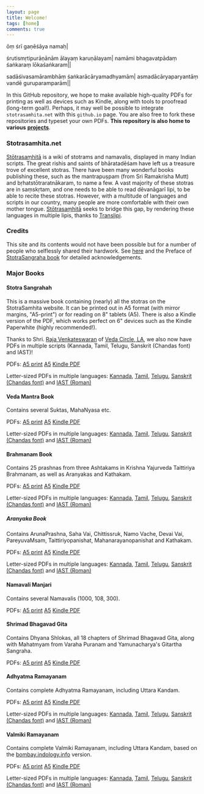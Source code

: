 ```yaml
---
layout: page
title: Welcome!
tags: [home]
comments: true
---
```


ōṃ śrī gaṇēśāya namaḥ|

śrutismṛtipurāṇānām ālayaṃ karuṇālayam|
namāmi bhagavatpādaṃ śaṅkaraṃ lōkaśaṅkaram||

sadāśivasamārambhāṃ śaṅkarācāryamadhyamām|
asmadācāryaparyantāṃ vandē guruparamparām||

In this GitHub repository, we hope to make available high-quality PDFs for printing as well as devices such as Kindle, along with tools to proofread (long-term goal!). Perhaps, it may well be possible to integrate `stotrasamhita.net` with this `github.io` page. You are also free to fork these repositories and typeset your own PDFs. **This repository is also home to various** [**projects**](/projects/).

### Stotrasamhita.net

[Stōtrasaṃhitā](http://stotrasamhita.net/) is a wiki of stotrams and namavalis, displayed in many Indian scripts. The great rishis and saints of bhāratadēśam have left us a treasure trove of excellent stotras. There have been many wonderful books publishing these, such as the mantrapuṣpam (from Sri Ramakrisha Mutt) and bṛhatstōtraratnākaram, to name a few.  A vast majority of these stotras are in saṃskṛtam, and one needs to be able to read dēvanāgarī lipi, to be able to recite these stotras. However, with a multitude of languages and scripts in our country, many people are more comfortable with their own mother tongue. [Stōtrasaṃhitā](http://stotrasamhita.net/) seeks to bridge this gap, by rendering these languages in multiple lipis, 
thanks to [Translipi](http://srican.blogspot.in/2007/02/introducing-trans-lipi.html).

### Credits

This site and its contents would not have been possible but for a number of people who selflessly shared their hardwork. See [here](/about/) and the Preface of [StotraSangraha book](https://github.com/stotrasamhita/stotra-sangrahah/raw/master/shloka-print.pdf) for detailed acknowledgements.

### Major Books

#### Stotra Sangrahah

This is a massive book containing (nearly) all the stotras on the StotraSamhita website. It can be printed out in A5 format (with mirror margins, "A5-print") or for reading on 8" tablets (A5). There is also a Kindle version of the PDF, which works perfect on 6" devices such as the Kindle Paperwhite (highly recommended!).

Thanks to Shri. [Raja Venkateswaran](https://github.com/subburaja7) of [Veda Circle, LA](http://veda-circle.org/), we also now have PDFs in multiple scripts (Kannada, Tamil, Telugu, Sanskrit (Chandas font) and IAST)!

PDFs: [A5 print](https://github.com/stotrasamhita/stotra-sangrahah/raw/master/shloka-print.pdf) [A5](https://github.com/stotrasamhita/stotra-sangrahah/raw/master/shloka.pdf) [Kindle PDF](https://github.com/stotrasamhita/stotra-sangrahah/raw/master/shloka-kindle.pdf)

Letter-sized PDFs in multiple languages: [Kannada](https://github.com/stotrasamhita/Transliterated-PDFs/raw/master/PDFs/stotra-sangrahah-Kannada.pdf), [Tamil](https://github.com/stotrasamhita/Transliterated-PDFs/raw/master/PDFs/stotra-sangrahah-Tamil.pdf), [Telugu](https://github.com/stotrasamhita/Transliterated-PDFs/raw/master/PDFs/stotra-sangrahah-Telugu.pdf), [Sanskrit (Chandas font)](https://github.com/stotrasamhita/Transliterated-PDFs/raw/master/PDFs/stotra-sangrahah-Sanskrit.pdf) and [IAST (Roman)](https://github.com/stotrasamhita/Transliterated-PDFs/raw/master/PDFs/stotra-sangrahah-English.pdf)

#### Veda Mantra Book

Contains several Suktas, MahaNyasa etc.

PDFs: [A5 print](https://github.com/stotrasamhita/vedamantra-book/raw/master/vedamantrabook-print.pdf) [A5](https://github.com/stotrasamhita/vedamantra-book/raw/master/vedamantrabook.pdf) [Kindle PDF](https://github.com/stotrasamhita/vedamantra-book/raw/master/vedamantrabook-kindle.pdf)

Letter-sized PDFs in multiple languages: [Kannada](https://github.com/stotrasamhita/Transliterated-PDFs/raw/master/PDFs/Vedamantrabook-Kannada.pdf), [Tamil](https://github.com/stotrasamhita/Transliterated-PDFs/raw/master/PDFs/Vedamantrabook-Tamil.pdf), [Telugu](https://github.com/stotrasamhita/Transliterated-PDFs/raw/master/PDFs/Vedamantrabook-Telugu.pdf), [Sanskrit (Chandas font)](https://github.com/stotrasamhita/Transliterated-PDFs/raw/master/PDFs/Vedamantrabook-Sanskrit.pdf) and [IAST (Roman)](https://github.com/stotrasamhita/Transliterated-PDFs/raw/master/PDFs/Vedamantrabook-English.pdf)

#### Brahmanam Book

Contains 25 prashnas from three Ashtakams in Krishna Yajurveda Taittiriya Brahmanam, as well as Aranyakas and Kathakam.

PDFs: [A5 print](https://github.com/stotrasamhita/vedamantra-book/raw/master/BrahmanamBook-print.pdf) [A5](https://github.com/stotrasamhita/vedamantra-book/raw/master/BrahmanamBook.pdf) [Kindle PDF](https://github.com/stotrasamhita/vedamantra-book/raw/master/BrahmanamBook-kindle.pdf)

Letter-sized PDFs in multiple languages: [Kannada](https://github.com/stotrasamhita/Transliterated-PDFs/raw/master/PDFs/KYV-Taittiriya-Brahmana-Kannada.pdf), [Tamil](https://github.com/stotrasamhita/Transliterated-PDFs/raw/master/PDFs/KYV-Taittiriya-Brahmana-Tamil.pdf), [Telugu](https://github.com/stotrasamhita/Transliterated-PDFs/raw/master/PDFs/KYV-Taittiriya-Brahmana-Telugu.pdf), [Sanskrit (Chandas font)](https://github.com/stotrasamhita/Transliterated-PDFs/raw/master/PDFs/KYV-Taittiriya-Brahmana-Sanskrit.pdf) and [IAST (Roman)](https://github.com/stotrasamhita/Transliterated-PDFs/raw/master/PDFs/KYV-Taittiriya-Brahmana-English.pdf)

##### Aranyaka Book

Contains ArunaPrashna, Saha Vai, Chittissruk, Namo Vache, Devai Vai, PareyuvaMsam, Taittiriyopanishat, Mahanarayanopanishat and Kathakam.

PDFs: [A5 print](https://github.com/stotrasamhita/vedamantra-book/raw/master/AraNyakabook-print.pdf) [A5](https://github.com/stotrasamhita/vedamantra-book/raw/master/AraNyakabook.pdf) [Kindle PDF](https://github.com/stotrasamhita/vedamantra-book/raw/master/AraNyakabook-kindle.pdf)

Letter-sized PDFs in multiple languages: [Kannada](https://github.com/stotrasamhita/Transliterated-PDFs/raw/master/PDFs/KYV-Taittiriya-Aranyaka-Kannada.pdf), [Tamil](https://github.com/stotrasamhita/Transliterated-PDFs/raw/master/PDFs/KYV-Taittiriya-Aranyaka-Tamil.pdf), [Telugu](https://github.com/stotrasamhita/Transliterated-PDFs/raw/master/PDFs/KYV-Taittiriya-Aranyaka-Telugu.pdf), [Sanskrit (Chandas font)](https://github.com/stotrasamhita/Transliterated-PDFs/raw/master/PDFs/KYV-Taittiriya-Aranyaka-Sanskrit.pdf) and [IAST (Roman)](https://github.com/stotrasamhita/Transliterated-PDFs/raw/master/PDFs/KYV-Taittiriya-Aranyaka-English.pdf)

#### Namavali Manjari

Contains several Namavalis (1000, 108, 300).

PDFs: [A5 print](https://github.com/stotrasamhita/namavali-manjari/raw/master/nAmA-print.pdf) [A5](https://github.com/stotrasamhita/namavali-manjari/raw/master/nAmA.pdf)  [Kindle PDF](https://github.com/stotrasamhita/namavali-manjari/raw/master/nAmA-kindle.pdf)  


#### Shrimad Bhagavad Gita

Contains Dhyana Shlokas, all 18 chapters of Shrimad Bhagavad Gita, along with Mahatmyam from Varaha Puranam and Yamunacharya's Gitartha Sangraha.

PDFs: [A5 print](https://github.com/stotrasamhita/gita/raw/master/gitabook-print.pdf) [A5](https://github.com/stotrasamhita/gita/raw/master/gitabook.pdf) [Kindle PDF](https://github.com/stotrasamhita/gita/raw/master/gitabook-kindle.pdf)


#### Adhyatma Ramayanam

Contains complete Adhyatma Ramayanam, including Uttara Kandam.

PDFs: [A5 print](https://github.com/stotrasamhita/AdhyatmaRamayanam/raw/master/AdhyatmaRamayanaBook-print.pdf) [A5](https://github.com/stotrasamhita/AdhyatmaRamayanam/raw/master/AdhyatmaRamayanaBook.pdf) [Kindle PDF](https://github.com/stotrasamhita/AdhyatmaRamayanam/raw/master/AdhyatmaRamayanaBook-kindle.pdf)

Letter-sized PDFs in multiple languages: [Kannada](https://github.com/stotrasamhita/Transliterated-PDFs/raw/master/PDFs/AdhyatmaRamayanam-Kannada.pdf), [Tamil](https://github.com/stotrasamhita/Transliterated-PDFs/raw/master/PDFs/AdhyatmaRamayanam-Tamil.pdf), [Telugu](https://github.com/stotrasamhita/Transliterated-PDFs/raw/master/PDFs/AdhyatmaRamayanam-Telugu.pdf), [Sanskrit (Chandas font)](https://github.com/stotrasamhita/Transliterated-PDFs/raw/master/PDFs/AdhyatmaRamayanam-Sanskrit.pdf) and [IAST (Roman)](https://github.com/stotrasamhita/Transliterated-PDFs/raw/master/PDFs/AdhyatmaRamayanam-English.pdf)

#### Valmiki Ramayanam

Contains complete Valmiki Ramayanam, including Uttara Kandam, based on the [bombay.indology.info](http://bombay.indology.info/ramayana/welcome.html) version.

PDFs: [A5 print](https://github.com/stotrasamhita/ValmikiRamayanam/raw/master/ValmikiRamayanaBook-print.pdf) [A5](https://github.com/stotrasamhita/ValmikiRamayanam/raw/master/ValmikiRamayanaBook.pdf) [Kindle PDF](https://github.com/stotrasamhita/ValmikiRamayanam/raw/master/ValmikiRamayanaBook-kindle.pdf)

Letter-sized PDFs in multiple languages: [Kannada](https://github.com/stotrasamhita/Transliterated-PDFs/raw/master/PDFs/ValmikiRamayanam-Kannada.pdf), [Tamil](https://github.com/stotrasamhita/Transliterated-PDFs/raw/master/PDFs/ValmikiRamayanam-Tamil.pdf), [Telugu](https://github.com/stotrasamhita/Transliterated-PDFs/raw/master/PDFs/ValmikiRamayanam-Telugu.pdf), [Sanskrit (Chandas font)](https://github.com/stotrasamhita/Transliterated-PDFs/raw/master/PDFs/ValmikiRamayanam-Sanskrit.pdf) and [IAST (Roman)](https://github.com/stotrasamhita/Transliterated-PDFs/raw/master/PDFs/ValmikiRamayanam-English.pdf)
